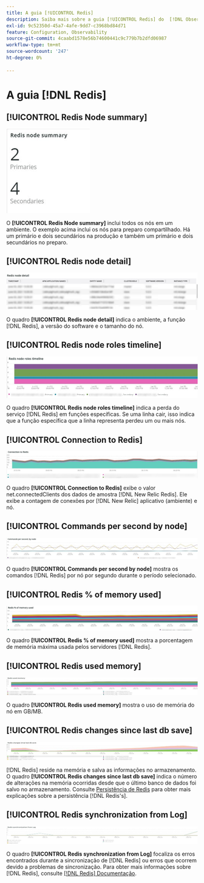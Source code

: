 ```yaml
---
title: A guia [!UICONTROL Redis]
description: Saiba mais sobre a guia [!UICONTROL Redis] do  [!DNL Observation for Adobe Commerce].
exl-id: 9c52350d-45a7-4afe-9dd7-c3968bd84d71
feature: Configuration, Observability
source-git-commit: 4caabd1578e56b74600441c9c779b7b2dfd06987
workflow-type: tm+mt
source-wordcount: '247'
ht-degree: 0%

---
```


# A guia [!DNL Redis]

## [!UICONTROL Redis Node summary]

![Resumo do nó Redis](../../assets/tools/observation-for-adobe-commerce/redis-tab-1.jpg)

O **[!UICONTROL Redis Node summary]** inclui todos os nós em um ambiente. O exemplo acima inclui os nós para preparo compartilhado. Há um primário e dois secundários na produção e também um primário e dois secundários no preparo.

## [!UICONTROL Redis node detail]

![Redefine as métricas de desempenho do servidor e os detalhes de configuração do nó](../../assets/tools/observation-for-adobe-commerce/redis-tab-2.jpg)

O quadro **[!UICONTROL Redis node detail]** indica o ambiente, a função [!DNL Redis], a versão do software e o tamanho do nó.

## [!UICONTROL Redis node roles timeline]

![Linha do tempo de funções do nó Redis](../../assets/tools/observation-for-adobe-commerce/redis-tab-3.jpg)

O quadro **[!UICONTROL Redis node roles timeline]** indica a perda do serviço [!DNL Redis] em funções específicas. Se uma linha cair, isso indica que a função específica que a linha representa perdeu um ou mais nós.

## [!UICONTROL Connection to Redis]

![Conexão com Redis](../../assets/tools/observation-for-adobe-commerce/redis-tab-4.jpg)

O quadro **[!UICONTROL Connection to Redis]** exibe o valor net.connectedClients dos dados de amostra [!DNL New Relic Redis]. Ele exibe a contagem de conexões por [!DNL New Relic] aplicativo (ambiente) e nó.

## [!UICONTROL Commands per second by node]

![Comandos por segundo pelo nó](../../assets/tools/observation-for-adobe-commerce/redis-tab-5.jpg)

O quadro **[!UICONTROL Commands per second by node]** mostra os comandos [!DNL Redis] por nó por segundo durante o período selecionado.

## [!UICONTROL Redis % of memory used]

![Redis % de memória usada](../../assets/tools/observation-for-adobe-commerce/redis-tab-6.jpg)

O quadro **[!UICONTROL Redis % of memory used]** mostra a porcentagem de memória máxima usada pelos servidores [!DNL Redis].

## [!UICONTROL Redis used memory]

![Redis usou memória](../../assets/tools/observation-for-adobe-commerce/redis-tab-7.jpg)

O quadro **[!UICONTROL Redis used memory]** mostra o uso de memória do nó em GB/MB.

## [!UICONTROL Redis changes since last db save]

![Redis altera desde o último salvamento do banco de dados](../../assets/tools/observation-for-adobe-commerce/redis-tab-8.jpg)

[!DNL Redis] reside na memória e salva as informações no armazenamento. O quadro **[!UICONTROL Redis changes since last db save]** indica o número de alterações na memória ocorridas desde que o último banco de dados foi salvo no armazenamento. Consulte [Persistência de Redis](https://redis.io/docs/latest/operate/oss_and_stack/management/persistence/) para obter mais explicações sobre a persistência [!DNL Redis's].

## [!UICONTROL Redis synchronization from Log]

![Sincronização Redis do Log](../../assets/tools/observation-for-adobe-commerce/redis-tab-9.jpg)

O quadro **[!UICONTROL Redis synchronization from Log]** focaliza os erros encontrados durante a sincronização de [!DNL Redis] ou erros que ocorrem devido a problemas de sincronização. Para obter mais informações sobre [!DNL Redis], consulte [[!DNL Redis] Documentação](https://redis.io/docs/).
